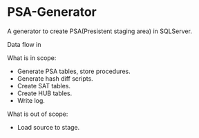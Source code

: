 # PSA-Generator
A generator to create PSA(Presistent staging area) in SQLServer.

Data flow in 

What is in scope:
- Generate PSA tables, store procedures.
- Generate hash diff scripts.
- Create SAT tables.
- Create HUB tables.
- Write log.


What is out of scope:
- Load source to stage. 